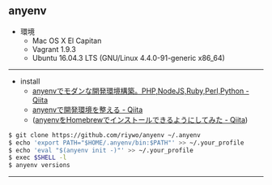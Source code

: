 ## anyenv

* 環境
  * Mac OS X El Capitan
  * Vagrant 1.9.3
  * Ubuntu 16.04.3 LTS (GNU/Linux 4.4.0-91-generic x86_64)

---

* install
  * [anyenvでモダンな開発環境構築。PHP,NodeJS,Ruby,Perl,Python - Qiita](http://qiita.com/pfavill/items/f500e46444c86a6f8e6a#anyenv%E3%82%A4%E3%83%B3%E3%82%B9%E3%83%88%E3%83%BC%E3%83%AB)
  * [anyenvで開発環境を整える - Qiita](http://qiita.com/luckypool/items/f1e756e9d3e9786ad9ea)
  * ([anyenvをHomebrewでインストールできるようにしてみた - Qiita](http://qiita.com/mumoshu/items/7cdc57de120d75d18b30))

```bash
$ git clone https://github.com/riywo/anyenv ~/.anyenv
$ echo 'export PATH="$HOME/.anyenv/bin:$PATH"' >> ~/.your_profile
$ echo 'eval "$(anyenv init -)"' >> ~/.your_profile
$ exec $SHELL -l
$ anyenv versions
```

---

